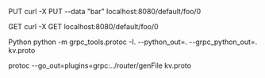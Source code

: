 PUT
    curl -X PUT --data "bar" localhost:8080/default/foo/0

GET
    curl -X GET localhost:8080/default/foo/0

Python
python -m grpc_tools.protoc -I. --python_out=. --grpc_python_out=. kv.proto

protoc --go_out=plugins=grpc:../router/genFile kv.proto